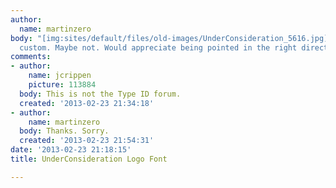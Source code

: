 ```yaml
---
author:
  name: martinzero
body: "[img:sites/default/files/old-images/UnderConsideration_5616.jpg]\r\n\r\nLikely
  custom. Maybe not. Would appreciate being pointed in the right direction. Thanks!\r\n\r\nhttp://underconsideration.com/"
comments:
- author:
    name: jcrippen
    picture: 113884
  body: This is not the Type ID forum.
  created: '2013-02-23 21:34:18'
- author:
    name: martinzero
  body: Thanks. Sorry.
  created: '2013-02-23 21:54:31'
date: '2013-02-23 21:18:15'
title: UnderConsideration Logo Font

---
```

